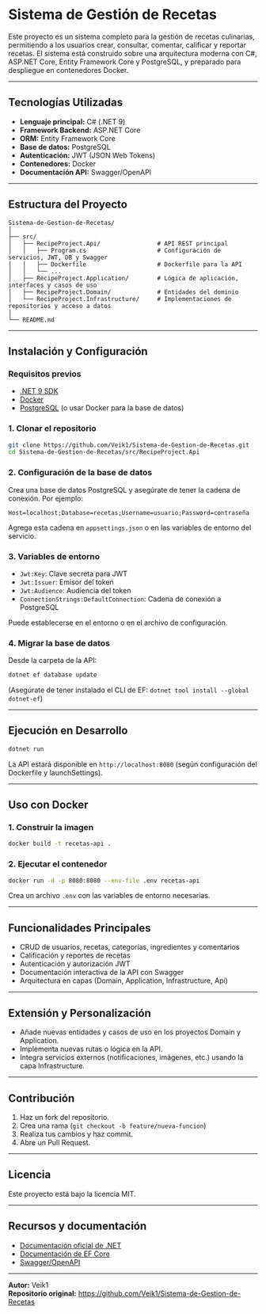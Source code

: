 # Sistema de Gestión de Recetas

Este proyecto es un sistema completo para la gestión de recetas culinarias, permitiendo a los usuarios crear, consultar, comentar, calificar y reportar recetas. El sistema está construido sobre una arquitectura moderna con C#, ASP.NET Core, Entity Framework Core y PostgreSQL, y preparado para despliegue en contenedores Docker.

---

## Tecnologías Utilizadas

- **Lenguaje principal:** C# (.NET 9)
- **Framework Backend:** ASP.NET Core
- **ORM:** Entity Framework Core
- **Base de datos:** PostgreSQL
- **Autenticación:** JWT (JSON Web Tokens)
- **Contenedores:** Docker
- **Documentación API:** Swagger/OpenAPI

---

## Estructura del Proyecto

```
Sistema-de-Gestion-de-Recetas/
│
├── src/
│   ├── RecipeProject.Api/                # API REST principal
│   │   ├── Program.cs                    # Configuración de servicios, JWT, DB y Swagger
│   │   ├── Dockerfile                    # Dockerfile para la API
│   │   └── ...        
│   ├── RecipeProject.Application/        # Lógica de aplicación, interfaces y casos de uso
│   ├── RecipeProject.Domain/             # Entidades del dominio
│   └── RecipeProject.Infrastructure/     # Implementaciones de repositorios y acceso a datos
│
└── README.md
```

---

## Instalación y Configuración

### Requisitos previos

- [.NET 9 SDK](https://dotnet.microsoft.com/download)
- [Docker](https://www.docker.com/)
- [PostgreSQL](https://www.postgresql.org/) (o usar Docker para la base de datos)

### 1. Clonar el repositorio

```bash
git clone https://github.com/Veik1/Sistema-de-Gestion-de-Recetas.git
cd Sistema-de-Gestion-de-Recetas/src/RecipeProject.Api
```

### 2. Configuración de la base de datos

Crea una base de datos PostgreSQL y asegúrate de tener la cadena de conexión. Por ejemplo:

```
Host=localhost;Database=recetas;Username=usuario;Password=contraseña
```

Agrega esta cadena en `appsettings.json` o en las variables de entorno del servicio.

### 3. Variables de entorno

- `Jwt:Key`: Clave secreta para JWT
- `Jwt:Issuer`: Emisor del token
- `Jwt:Audience`: Audiencia del token
- `ConnectionStrings:DefaultConnection`: Cadena de conexión a PostgreSQL

Puede establecerse en el entorno o en el archivo de configuración.

### 4. Migrar la base de datos

Desde la carpeta de la API:

```bash
dotnet ef database update
```

(Asegúrate de tener instalado el CLI de EF: `dotnet tool install --global dotnet-ef`)

---

## Ejecución en Desarrollo

```bash
dotnet run
```

La API estará disponible en `http://localhost:8080` (según configuración del Dockerfile y launchSettings).

---

## Uso con Docker

### 1. Construir la imagen

```bash
docker build -t recetas-api .
```

### 2. Ejecutar el contenedor

```bash
docker run -d -p 8080:8080 --env-file .env recetas-api
```

Crea un archivo `.env` con las variables de entorno necesarias.

---

## Funcionalidades Principales

- CRUD de usuarios, recetas, categorías, ingredientes y comentarios
- Calificación y reportes de recetas
- Autenticación y autorización JWT
- Documentación interactiva de la API con Swagger
- Arquitectura en capas (Domain, Application, Infrastructure, Api)

---

## Extensión y Personalización

- Añade nuevas entidades y casos de uso en los proyectos Domain y Application.
- Implementa nuevas rutas o lógica en la API.
- Integra servicios externos (notificaciones, imágenes, etc.) usando la capa Infrastructure.

---

## Contribución

1. Haz un fork del repositorio.
2. Crea una rama (`git checkout -b feature/nueva-funcion`)
3. Realiza tus cambios y haz commit.
4. Abre un Pull Request.

---

## Licencia

Este proyecto está bajo la licencia MIT.

---

## Recursos y documentación

- [Documentación oficial de .NET](https://docs.microsoft.com/dotnet/)
- [Documentación de EF Core](https://learn.microsoft.com/ef/core/)
- [Swagger/OpenAPI](https://swagger.io/)

---

**Autor:** Veik1  
**Repositorio original:** https://github.com/Veik1/Sistema-de-Gestion-de-Recetas
